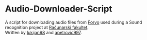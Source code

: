 # Audio-Downloader-Script
A script for downloading audio files from [Forvo](https://forvo.com/) used during a Sound recognition project at [Računarski fakultet](https://raf.edu.rs/).\
Written by [lukijan98](https://github.com/lukijan98) and [apetrovic997](https://github.com/apetrovic997).
